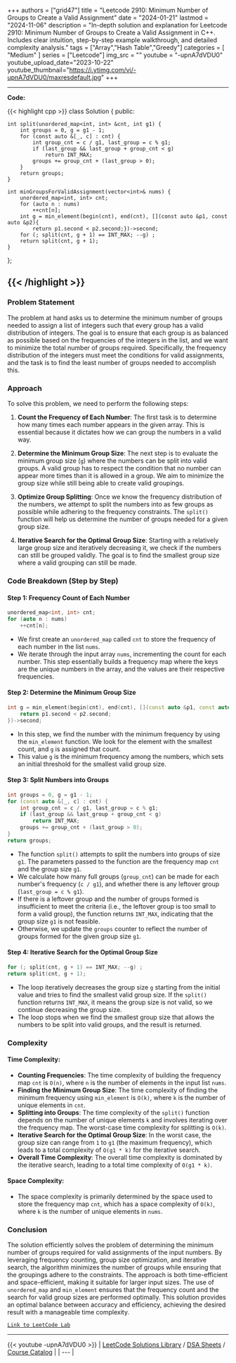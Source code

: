 
+++
authors = ["grid47"]
title = "Leetcode 2910: Minimum Number of Groups to Create a Valid Assignment"
date = "2024-01-21"
lastmod = "2024-11-06"
description = "In-depth solution and explanation for Leetcode 2910: Minimum Number of Groups to Create a Valid Assignment in C++. Includes clear intuition, step-by-step example walkthrough, and detailed complexity analysis."
tags = ["Array","Hash Table","Greedy"]
categories = [
    "Medium"
]
series = ["Leetcode"]
img_src = ""
youtube = "-upnA7dVDU0"
youtube_upload_date="2023-10-22"
youtube_thumbnail="https://i.ytimg.com/vi/-upnA7dVDU0/maxresdefault.jpg"
+++



---
**Code:**

{{< highlight cpp >}}
class Solution {
public:

    int split(unordered_map<int, int> &cnt, int g1) {
        int groups = 0, g = g1 - 1;
        for (const auto &[_, c] : cnt) {
            int group_cnt = c / g1, last_group = c % g1;
            if (last_group && last_group + group_cnt < g)
                return INT_MAX;
            groups += group_cnt + (last_group > 0);
        }
        return groups;
    }

    int minGroupsForValidAssignment(vector<int>& nums) {
        unordered_map<int, int> cnt;
        for (auto n : nums)
            ++cnt[n];
        int g = min_element(begin(cnt), end(cnt), [](const auto &p1, const auto &p2){
            return p1.second < p2.second;})->second;
        for (; split(cnt, g + 1) == INT_MAX; --g) ;
        return split(cnt, g + 1);
    }

};

{{< /highlight >}}
---

### Problem Statement

The problem at hand asks us to determine the minimum number of groups needed to assign a list of integers such that every group has a valid distribution of integers. The goal is to ensure that each group is as balanced as possible based on the frequencies of the integers in the list, and we want to minimize the total number of groups required. Specifically, the frequency distribution of the integers must meet the conditions for valid assignments, and the task is to find the least number of groups needed to accomplish this.

### Approach

To solve this problem, we need to perform the following steps:

1. **Count the Frequency of Each Number**: The first task is to determine how many times each number appears in the given array. This is essential because it dictates how we can group the numbers in a valid way.

2. **Determine the Minimum Group Size**: The next step is to evaluate the minimum group size (`g`) where the numbers can be split into valid groups. A valid group has to respect the condition that no number can appear more times than it is allowed in a group. We aim to minimize the group size while still being able to create valid groupings.

3. **Optimize Group Splitting**: Once we know the frequency distribution of the numbers, we attempt to split the numbers into as few groups as possible while adhering to the frequency constraints. The `split()` function will help us determine the number of groups needed for a given group size.

4. **Iterative Search for the Optimal Group Size**: Starting with a relatively large group size and iteratively decreasing it, we check if the numbers can still be grouped validly. The goal is to find the smallest group size where a valid grouping can still be made.

### Code Breakdown (Step by Step)

#### Step 1: Frequency Count of Each Number

```cpp
unordered_map<int, int> cnt;
for (auto n : nums)
    ++cnt[n];
```

- We first create an `unordered_map` called `cnt` to store the frequency of each number in the list `nums`.
- We iterate through the input array `nums`, incrementing the count for each number. This step essentially builds a frequency map where the keys are the unique numbers in the array, and the values are their respective frequencies.

#### Step 2: Determine the Minimum Group Size

```cpp
int g = min_element(begin(cnt), end(cnt), [](const auto &p1, const auto &p2){
    return p1.second < p2.second;
})->second;
```

- In this step, we find the number with the minimum frequency by using the `min_element` function. We look for the element with the smallest count, and `g` is assigned that count.
- This value `g` is the minimum frequency among the numbers, which sets an initial threshold for the smallest valid group size.

#### Step 3: Split Numbers into Groups

```cpp
int groups = 0, g = g1 - 1;
for (const auto &[_, c] : cnt) {
    int group_cnt = c / g1, last_group = c % g1;
    if (last_group && last_group + group_cnt < g)
        return INT_MAX;
    groups += group_cnt + (last_group > 0);
}
return groups;
```

- The function `split()` attempts to split the numbers into groups of size `g1`. The parameters passed to the function are the frequency map `cnt` and the group size `g1`.
- We calculate how many full groups (`group_cnt`) can be made for each number's frequency (`c / g1`), and whether there is any leftover group (`last_group = c % g1`).
- If there is a leftover group and the number of groups formed is insufficient to meet the criteria (i.e., the leftover group is too small to form a valid group), the function returns `INT_MAX`, indicating that the group size `g1` is not feasible.
- Otherwise, we update the `groups` counter to reflect the number of groups formed for the given group size `g1`.

#### Step 4: Iterative Search for the Optimal Group Size

```cpp
for (; split(cnt, g + 1) == INT_MAX; --g) ;
return split(cnt, g + 1);
```

- The loop iteratively decreases the group size `g` starting from the initial value and tries to find the smallest valid group size. If the `split()` function returns `INT_MAX`, it means the group size is not valid, so we continue decreasing the group size.
- The loop stops when we find the smallest group size that allows the numbers to be split into valid groups, and the result is returned.

### Complexity

#### Time Complexity:
- **Counting Frequencies**: The time complexity of building the frequency map `cnt` is `O(n)`, where `n` is the number of elements in the input list `nums`.
- **Finding the Minimum Group Size**: The time complexity of finding the minimum frequency using `min_element` is `O(k)`, where `k` is the number of unique elements in `cnt`.
- **Splitting into Groups**: The time complexity of the `split()` function depends on the number of unique elements `k` and involves iterating over the frequency map. The worst-case time complexity for splitting is `O(k)`.
- **Iterative Search for the Optimal Group Size**: In the worst case, the group size can range from `1` to `g1` (the maximum frequency), which leads to a total complexity of `O(g1 * k)` for the iterative search.
- **Overall Time Complexity**: The overall time complexity is dominated by the iterative search, leading to a total time complexity of `O(g1 * k)`.

#### Space Complexity:
- The space complexity is primarily determined by the space used to store the frequency map `cnt`, which has a space complexity of `O(k)`, where `k` is the number of unique elements in `nums`.

### Conclusion

The solution efficiently solves the problem of determining the minimum number of groups required for valid assignments of the input numbers. By leveraging frequency counting, group size optimization, and iterative search, the algorithm minimizes the number of groups while ensuring that the groupings adhere to the constraints. The approach is both time-efficient and space-efficient, making it suitable for larger input sizes. The use of `unordered_map` and `min_element` ensures that the frequency count and the search for valid group sizes are performed optimally. This solution provides an optimal balance between accuracy and efficiency, achieving the desired result with a manageable time complexity.

[`Link to LeetCode Lab`](https://leetcode.com/problems/minimum-number-of-groups-to-create-a-valid-assignment/description/)

---
{{< youtube -upnA7dVDU0 >}}
| [LeetCode Solutions Library](https://grid47.xyz/leetcode/) / [DSA Sheets](https://grid47.xyz/sheets/) / [Course Catalog](https://grid47.xyz/courses/) |
| --- |
